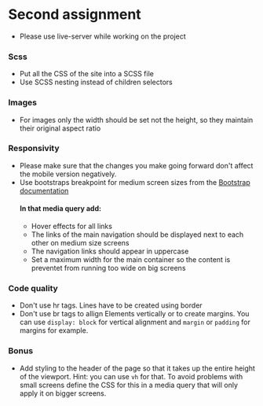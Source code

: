 # Second assignment
- Please use live-server while working on the project
### Scss
- Put all the CSS of the site into a SCSS file
- Use SCSS nesting instead of children selectors
### Images
- For images only the width should be set not the height, so they maintain their original aspect ratio
### Responsivity
- Please make sure that the changes you make going forward don't affect the mobile version negatively.
- Use bootstraps breakpoint for medium screen sizes from the [Bootstrap documentation](https://getbootstrap.com/docs/4.3/layout/overview/#responsive-breakpoints)
  #### In that media query add:
  - Hover effects for all links
  - The links of the main navigation should be displayed next to each other on medium size screens
  - The navigation links should appear in uppercase
  - Set a maximum width for the main container so the content is preventet from running too wide on big screens
### Code quality
- Don't use hr tags. Lines have to be created using border
- Don't use br tags to allign Elements vertically or to create margins. You can use ```display: block``` for vertical alignment and ```margin``` or ```padding``` for margins for example.
### Bonus
- Add styling to the header of the page so that it takes up the entire height of the viewport. Hint: you can use ```vh``` for that. To avoid problems with small screens define the CSS for this in a media query that will only apply it on bigger screens.
